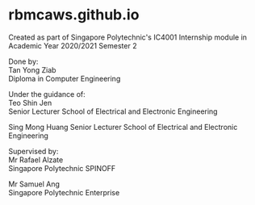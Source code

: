 # rbmcaws.github.io
Created as part of Singapore Polytechnic's IC4001 Internship module in Academic Year 2020/2021 Semester 2  

Done by:  
Tan Yong Ziab  
Diploma in Computer Engineering

Under the guidance of:  
Teo Shin Jen  
Senior Lecturer
School of Electrical and Electronic Engineering  

Sing Mong Huang
Senior Lecturer
School of Electrical and Electronic Engineering

Supervised by:  
Mr Rafael Alzate  
Singapore Polytechnic SPINOFF  

Mr Samuel Ang  
Singapore Polytechnic Enterprise
